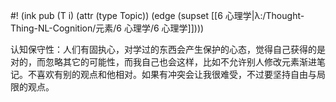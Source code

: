 #! (ink pub (T i) (attr (type Topic)) (edge (supset [[6 心理学|λ:/Thought-Thing-NL-Cognition/元素/6 心理学/6 心理学]])))

认知保守性：人们有固执心，对学过的东西会产生保护的心态，觉得自己获得的是对的，而忽略其它的可能性，而我自己也会这样，比如不允许别人修改元素渐进笔记。不喜欢有别的观点和他相对。如果有冲突会让我很难受，不过要坚持自由与局限的观点。